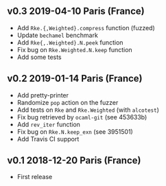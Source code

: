 v0.3 2019-04-10 Paris (France)
------------------------------

* Add `Rke.{,Weighted}.compress` function (fuzzed)
* Update `bechamel` benchmark
* Add `Rke{,.Weighted}.N.peek` function
* Fix bug on `Rke.Weighted.N.keep` function
* Add some tests

v0.2 2019-01-14 Paris (France)
------------------------------

* Add pretty-printer
* Randomize `pop` action on the fuzzer
* Add tests on `Rke` and `Rke.Weighted` (with `alcotest`)
* Fix bug retrieved by `ocaml-git` (see 453633b)
* Add `rev_iter` function
* Fix bug on `Rke.N.keep_exn` (see 3951501)
* Add Travis CI support

v0.1 2018-12-20 Paris (France)
------------------------------

* First release
